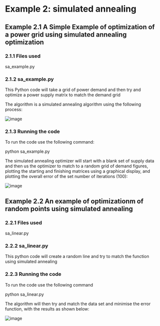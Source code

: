 # Example 2: simulated annealing

## Example 2.1 A Simple Example of optimization of a power grid using simulated annealing optimization

### 2.1.1 Files used
sa_example.py

### 2.1.2 sa_example.py

This Python code will take a grid of power demand and then try and optimize a power supply matrix to match the demand grid

The algorithm is a simulated annealing algorithm using the following process:

![image](https://github.com/user-attachments/assets/f5e99262-695b-4626-bb36-cfc20fde3959)

### 2.1.3 Running the code

To run the code use the following command:

python sa_example.py

The simulated annealing optimizer will start with a blank set of supply data and then us the optimizer to match to a random grid of demand figures, plotting the starting and finishing matrices using a graphical display, and plotting the overall error of the set number of iterations (100):

![image](https://github.com/user-attachments/assets/de46e673-c08f-42d1-9874-0f3e5b0410dc)

## Example 2.2 An example of optimizationm of random points using simulated annealing

### 2.2.1 Files used

sa_linear.py

### 2.2.2 sa_linear.py

This python code will create a random line and try to match the function using simulated annealing

### 2.2.3 Running the code

To run the code use the following command

python sa_linear.py

The algorithm will then try and match the data set and minimise the error function, with the results as shown below:

![image](https://github.com/user-attachments/assets/610bca50-5f45-4fdc-bd2a-af12ba179d42)

